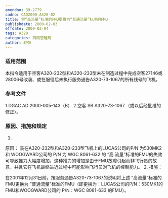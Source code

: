 ```yaml
---
amendno: 39-2779
cadno: CAD2000-A320-02
title: 将“高流量”标准的FMU更换为“普通流量”标准的FMU
publishdate: 2000-02-03
effdate: 2000-02-04
tags: A320
categories: 西南管理局
author: 赵强
---
```


### 适用范围 
本指令适用于空客A320-232型和A320-233型未在制造过程中完成空客27146或28006号改装、或在服役后未执行服务通告A320-73-1067的所有线号的飞机。

### 参考文件
1.DGAC
 AD 2000-005-143（B） 
2.空客 
SB A320-73-1067.（或以后经批准的修正）。


### 原因、措施和规定 
1.
原因： 
装在A320-232型和A320-233型飞机上的LUCAS公司的P/N 为530MK2 和 WOOGWARD公司的 P/N 为 WGC 8061-632 的 “高 流量”标准的FMU的失效可导致推力大幅度增加，这种推力的增加是由于FMU故障引起而非飞行员的故意，并且它在飞机最终进近过程中可能影响飞行员对飞机的控制能力。 
2.
措施： 

在2001年12月31日前，按服务通告A320-73-1067的说明将上述 “高流量”标准的FMU更换为 “普通流量”标准的FMU（即更换为：LUCAS公司的P/N：530MK1的FMU和WOOGWARD公司的 P/N：WGC 8061-633 的FMU）。
  
